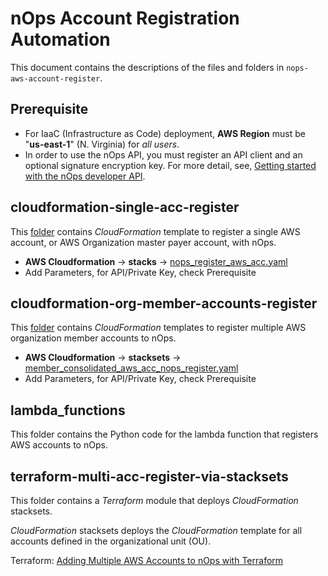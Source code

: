 # nOps Account Registration Automation

This document contains the descriptions of the files and folders in `nops-aws-account-register`.

## Prerequisite
* For IaaC (Infrastructure as Code) deployment, **AWS Region** must be "**us-east-1**" (N. Virginia) for _all users_.
* In order to use the nOps API, you must register an API client and an optional signature encryption key. For more detail, see, [Getting started with the nOps developer API](https://docs.nops.io/en/articles/5955764-getting-started-with-the-nops-developer-api).

## cloudformation-single-acc-register

This [folder](https://github.com/nops-io/nops-cloud-account-registration/tree/main/nops-aws-account-register/cloudformation-single-acc-register) contains _CloudFormation_ template to register a single AWS account, or AWS Organization master payer account, with nOps.
- **AWS Cloudformation** -> **stacks** -> [nops_register_aws_acc.yaml](https://github.com/nops-io/nops-cloud-account-registration/blob/main/nops-aws-account-register/cloudformation-single-acc-register/nops_register_aws_acc.yaml)
- Add Parameters, for API/Private Key, check Prerequisite 

## cloudformation-org-member-accounts-register
This [folder](https://github.com/nops-io/nops-cloud-account-registration/tree/main/nops-aws-account-register/cloudformation-org-member-accounts-register) contains _CloudFormation_ templates to register multiple AWS organization member accounts to nOps.
- **AWS Cloudformation** -> **stacksets** -> [member_consolidated_aws_acc_nops_register.yaml](https://github.com/nops-io/nops-cloud-account-registration/blob/main/nops-aws-account-register/cloudformation-org-member-accounts-register/member_consolidated_aws_acc_nops_register.yaml)
- Add Parameters, for API/Private Key, check Prerequisite

## lambda_functions
This folder contains the Python code for the lambda function that registers AWS accounts to nOps.

## terraform-multi-acc-register-via-stacksets
This folder contains a _Terraform_ module that deploys _CloudFormation_ stacksets.

_CloudFormation_ stacksets deploys the _CloudFormation_ template for all accounts defined in the organizational unit (OU).

Terraform: [Adding Multiple AWS Accounts to nOps with Terraform](https://docs.nops.io/en/articles/6464661-adding-multiple-aws-accounts-to-nops-with-terraform)